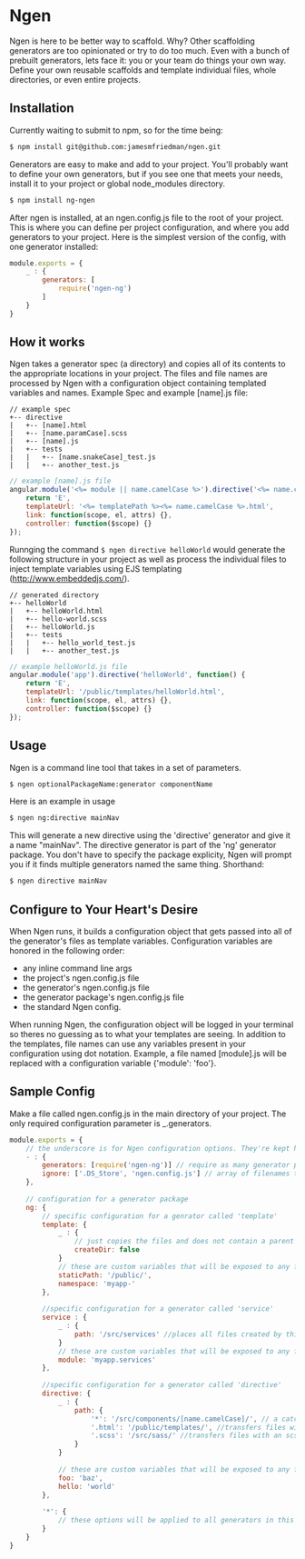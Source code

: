 Ngen
====
Ngen is here to be better way to scaffold. Why? Other scaffolding generators are too opinionated or try to do too much. Even with a bunch of prebuilt generators, lets face it: you or your team do things your own way. Define your own reusable scaffolds and template individual files, whole directories, or even entire projects.

Installation
------------
Currently waiting to submit to npm, so for the time being:
```bash
$ npm install git@github.com:jamesmfriedman/ngen.git
```
Generators are easy to make and add to your project. You'll probably want to define your own generators, but if you see one that meets your needs, install it to your project or global node_modules directory.
```bash
$ npm install ng-ngen
```
After ngen is installed, at an ngen.config.js file to the root of your project. This is where you can define per project configuration, and where you add generators to your project. Here is the simplest version of the config, with one generator installed:

```javascript
module.exports = {
	_ : {
		generators: [
			require('ngen-ng')	
		]
	}
}
```

How it works
------------------
Ngen takes a generator spec (a directory) and copies all of its contents to the appropriate locations in your project. The files and file names are processed by Ngen with a configuration object containing templated variables and names. Example Spec and example [name].js file:
```
// example spec
+-- directive
|	+-- [name].html
|	+-- [name.paramCase].scss
|	+-- [name].js
|	+-- tests
|	|	+-- [name.snakeCase]_test.js
|	|	+-- another_test.js
```
```javascript
// example [name].js file
angular.module('<%= module || name.camelCase %>').directive('<%= name.camelCase %>', function() {
	return 'E',
	templateUrl: '<%= templatePath %><%= name.camelCase %>.html',
	link: function(scope, el, attrs) {},
	controller: function($scope) {}
});
```

Runnging the command `$ ngen directive helloWorld` would generate the following structure in your project as well as process the individual files to inject template variables using EJS templating (http://www.embeddedjs.com/). 
```
// generated directory
+-- helloWorld
|	+-- helloWorld.html
|	+-- hello-world.scss
|	+-- helloWorld.js
|	+-- tests
|	|	+-- hello_world_test.js
|	|	+-- another_test.js
```
```javascript
// example helloWorld.js file
angular.module('app').directive('helloWorld', function() {
	return 'E',
	templateUrl: '/public/templates/helloWorld.html',
	link: function(scope, el, attrs) {},
	controller: function($scope) {}
});
```

Usage
------
Ngen is a command line tool that takes in a set of parameters.
```bash
$ ngen optionalPackageName:generator componentName
```
Here is an example in usage
```bash
$ ngen ng:directive mainNav
```
This will generate a new directive using the 'directive' generator and give it a name "mainNav". The directive generator is part of the 'ng' generator package. You don't have to specify the package explicity, Ngen will prompt you if it finds multiple generators named the same thing. Shorthand:
```bash
$ ngen directive mainNav
```
Configure to Your Heart's Desire
--------------------------------
When Ngen runs, it builds a configuration object that gets passed into all of the generator's files as template variables. Configuration variables are honored in the following order:

- any inline command line args
- the project's ngen.config.js file
- the generator's ngen.config.js file
- the generator package's ngen.config.js file
- the standard Ngen config.

When running Ngen, the configuration object will be logged in your terminal so theres no guessing as to what your templates are seeing. In addition to the templates, file names can use any variables present in your configuration using dot notation. Example, a file named [module].js will be replaced with a configuration variable {'module': 'foo'}.

Sample Config
-------------
Make a file called ngen.config.js in the main directory of your project. The only required configuration parameter is _.generators.

```javascript
module.exports = {
	// the underscore is for Ngen configuration options. They're kept here so they don't conflict with your 
	- : {
		generators: [require('ngen-ng')] // require as many generator packages as your want.
		ignore: ['.DS_Store', 'ngen.config.js'] // array of filenames to ignore when copying scaffolding. This is the default.
	},
	
	// configuration for a generator package
	ng: {
		// specific configuration for a genrator called 'template'
		template: {
			_ : {
				// just copies the files and does not contain a parent directory for the generator
				createDir: false
			}
			// these are custom variables that will be exposed to any files in the generator when templating
			staticPath: '/public/',
			namespace: 'myapp-'
		},
		
		//specific configuration for a generator called 'service'
		service : { 
			_ : {
				path: '/src/services' //places all files created by this generator in /src/services
			}
			// these are custom variables that will be exposed to any files in the generator when templating
			module: 'myapp.services'
		},
		
		//specific configuration for a generator called 'directive'
		directive: {
			_ : {
				path: {
					'*': '/src/components/[name.camelCase]/', // a catch all location for generated files
					'.html': '/public/templates/', //transfers files with an html extension to this location
					'.scss': '/src/sass/' //transfers files with an scss extenstion to this location.
				}
			}
			
			// these are custom variables that will be exposed to any files in the generator when templating
			foo: 'baz',
			hello: 'world'
		},
		
		'*': {
			// these options will be applied to all generators in this package
		}
	}
}
```
